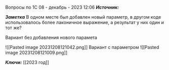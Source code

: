 

Вопросы по 1С
 08 - декабрь - 2023  12:06 
***Источник:*** 

***Заметка*** 
В одном месте был добавлен новый параметр, в другом коде использовалось более лаконичное выражение, а результат у них один и тот же?

Вариант без добавления нового парамета

![[Pasted image 20231208121042.png]]
Вариант с параметром 
![[Pasted image 20231208121009.png]]

***Ключи:*** 
 [[2023 год]]